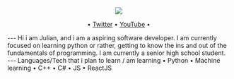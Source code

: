 <div style="text-align:center"><img src="![namejulian](https://user-images.githubusercontent.com/53817791/117187652-ba1a6800-ae0e-11eb-981f-6f6fa73e1af7.png)]" /></div>
<p align="center">
  • <a href="https://twitter.com/MacatoJulian">Twitter</a> •
  <a href="youtube.com/c/fancybaby404">YouTube</a> •
</p>
---
Hi i am Julian, and i am a aspiring software developer. I am currently focused on learning python or rather, getting to know the ins and out of the fundamentals of programming. I am currently a senior high school student.
---
Languages/Tech that i plan to learn / am learning
• Python
• Machine learning
• C++
• C#
• JS
• ReactJS
